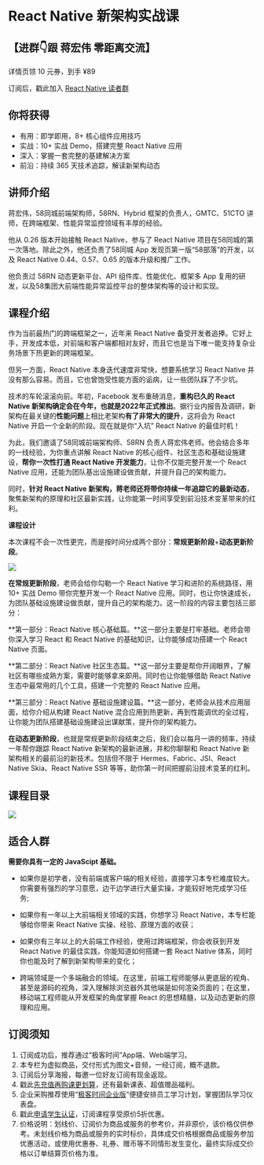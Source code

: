 # React Native 新架构实战课

## 【进群👇跟 蒋宏伟 零距离交流】

详情页领 10 元券，到手 ¥89

订阅后，戳此加入 [React Native 读者群](https://jinshuju.net/f/Yd5WEw)

  

## 你将获得

*   有用：即学即用，8+ 核心组件应用技巧
*   实战：10+ 实战 Demo，搭建完整 React Native 应用
*   深入：掌握一套完整的基建解决方案
*   前沿：持续 365 天技术追踪，解读新架构动态

  

## 讲师介绍

蒋宏伟，58同城前端架构师，58RN、Hybrid 框架的负责人，GMTC、51CTO 讲师，在跨端框架、性能异常监控领域有丰厚的经验。

他从 0.26 版本开始接触 React Native，参与了 React Native 项目在58同城的第一次落地。除此之外，他还负责了58同城 App 发现页第一版“58部落”的开发，以及 React Native 0.44、0.57、0.65 的版本升级和推广工作。

他负责过 58RN 动态更新平台、API 组件库、性能优化、框架多 App 复用的研发，以及58集团大前端性能异常监控平台的整体架构等的设计和实现。

  

## 课程介绍

作为当前最热门的跨端框架之一，近年来 React Native 备受开发者追捧。它好上手，开发成本低，对前端和客户端都相对友好，而且它也是当下唯一能支持复杂业务场景下热更新的跨端框架。

但另一方面，React Native 本身迭代速度非常快，想要系统学习 React Native 并没有那么容易。而且，它也曾饱受性能方面的诟病，让一些团队踩了不少坑。

技术的车轮滚滚向前。年初，Facebook 发布重磅消息，**重构已久的 React Native 新架构确定会在今年，也就是2022年正式推出**。据行业内报告及调研，新架构在最关键的**性能问题**上相比老架构**有了非常大的提升**，这将会为 React Native 开启一个全新的阶段。现在就是你“入坑” React Native 的最佳时机！

为此，我们邀请了58同城前端架构师、58RN 负责人蒋宏伟老师。他会结合多年的一线经验，为你重点讲解 React Native 的核心组件、社区生态和基础设施建设，**帮你一次性打通 React Native 开发能力**，让你不仅能完整开发一个 React Native 应用，还能为团队基出设施建设做贡献，并提升自己的架构能力。

同时，**针对 React Native 新架构，蒋老师还将带你持续一年追踪它的最新动态**，聚焦新架构的原理和社区最新实践，让你能第一时间享受到前沿技术变革带来的红利。

**课程设计**

本次课程不会一次性更完，而是按时间分成两个部分：**常规更新阶段**+**动态更新阶段**。

![](https://static001.geekbang.org/resource/image/01/23/01589yyfa86464e46af78e48465f9023.jpg)

**在常规更新阶段**，老师会给你勾勒一个 React Native 学习和进阶的系统路径，用 10+ 实战 Demo 带你完整开发一个 React Native 应用。同时，也让你快速成长，为团队基础设施建设做贡献，提升自己的架构能力。这一阶段的内容主要包括三部分：

**第一部分：React Native 核心基础篇。**这一部分主要是打牢基础。老师会带你深入学习 React 和 React Native 的基础知识，让你能够成功搭建一个 React Native 页面。

**第二部分：React Native 社区生态篇。**这一部分主要是帮你开阔眼界，了解社区有哪些成熟方案，需要时能够拿来即用。同时也让你能够借助 React Native 生态中最常用的几个工具，搭建一个完整的 React Native 应用。

**第三部分：React Native 基础设施建设篇。**这一部分，老师会从技术应用层面，给你介绍从构建 React Native 混合应用到热更新，再到性能调优的全过程，让你能为团队搭建基础设施建设出谋献策，提升你的架构能力。

**在动态更新阶段**，也就是常规更新阶段结束之后，我们会以每月一讲的频率，持续一年帮你跟踪 React Native 新架构的最新进展，并和你聊聊和 React Native 新架构相关的最前沿的新技术。包括但不限于 Hermes、Fabric、JSI、React Native Skia、React Native SSR 等等，助你第一时间把握前沿技术变革的红利。

  

## 课程目录

![](https://static001.geekbang.org/resource/image/45/d0/45c912f5bdcdea16fb9a9d344b85efd0.jpg)

  

## 适合人群

**需要你具有一定的 JavaScipt 基础。**

*   如果你是初学者，没有前端或客户端的相关经验，直接学习本专栏难度较大。你需要有强烈的学习意愿，边干边学进行大量实操，才能较好地完成学习任务;
    
*   如果你有一年以上大前端相关领域的实践，你想学习 React Native，本专栏能够给你带来 React Native 实操、经验、原理方面的收获；
    
*   如果你有三年以上的大前端工作经验，使用过跨端框架，你会收获到开发 React Native 的最佳实践，你能知道如何搭建一套 React Native 体系，同时你也能及时了解到新架构带来的变化；
    
*   跨端领域是一个多端融合的领域。在这里，前端工程师能够从更底层的视角、甚至是源码的视角，深入理解除浏览器外其他端是如何渲染页面的；在这里，移动端工程师能从开发框架的角度掌握 React 的思想精髓，以及动态更新的原理和应用。
    

  

## 订阅须知

1.  订阅成功后，推荐通过“极客时间”App端、Web端学习。
2.  本专栏为虚拟商品，交付形式为图文+音频，一经订阅，概不退款。
3.  订阅后分享海报，每邀一位好友订阅有现金返现。
4.  戳此[先充值再购课更划算](https://shop18793264.m.youzan.com/wscgoods/detail/2fmoej9krasag5p?scan=1&activity=none&from=kdt&qr=directgoods_1541158976&shopAutoEnter=1)，还有最新课表、超值赠品福利。
5.  企业采购推荐使用“[极客时间企业版](https://b.geekbang.org/?utm_source=geektime&utm_medium=columnintro&utm_campaign=newregister&gk_source=2021020901_gkcolumnintro_newregister)”便捷安排员工学习计划，掌握团队学习仪表盘。
6.  戳此[申请学生认证](https://promo.geekbang.org/activity/student-certificate?utm_source=geektime&utm_medium=caidanlan1)，订阅课程享受原价5折优惠。
7.  价格说明：划线价、订阅价为商品或服务的参考价，并非原价，该价格仅供参考。未划线价格为商品或服务的实时标价，具体成交价格根据商品或服务参加优惠活动，或使用优惠券、礼券、赠币等不同情形发生变化，最终实际成交价格以订单结算页价格为准。
